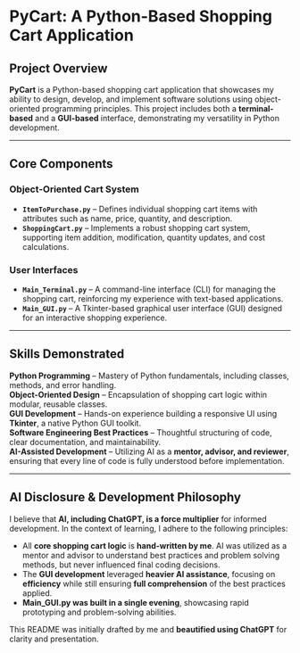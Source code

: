 # PyCart: A Python-Based Shopping Cart Application

## Project Overview  
**PyCart** is a Python-based shopping cart application that showcases my ability to design, develop, and implement software solutions using object-oriented programming principles. This project includes both a **terminal-based** and a **GUI-based** interface, demonstrating my versatility in Python development.

---

## Core Components  

### **Object-Oriented Cart System**  
- **`ItemToPurchase.py`** – Defines individual shopping cart items with attributes such as name, price, quantity, and description.  
- **`ShoppingCart.py`** – Implements a robust shopping cart system, supporting item addition, modification, quantity updates, and cost calculations.  

### **User Interfaces**  
- **`Main_Terminal.py`** – A command-line interface (CLI) for managing the shopping cart, reinforcing my experience with text-based applications.  
- **`Main_GUI.py`** – A Tkinter-based graphical user interface (GUI) designed for an interactive shopping experience.  

---

## Skills Demonstrated  

**Python Programming** – Mastery of Python fundamentals, including classes, methods, and error handling.  
**Object-Oriented Design** – Encapsulation of shopping cart logic within modular, reusable classes.  
**GUI Development** – Hands-on experience building a responsive UI using **Tkinter**, a native Python GUI toolkit.  
**Software Engineering Best Practices** – Thoughtful structuring of code, clear documentation, and maintainability.  
**AI-Assisted Development** – Utilizing AI as a **mentor, advisor, and reviewer**, ensuring that every line of code is fully understood before implementation.  

---

## AI Disclosure & Development Philosophy  
I believe that **AI, including ChatGPT, is a force multiplier** for informed development. In the context of learning, I adhere to the following principles:  

- All **core shopping cart logic** is **hand-written by me**. AI was utilized as a mentor and advisor to understand
best practices and problem solving methods, but never influenced final coding decisions.
- The **GUI development** leveraged **heavier AI assistance**, focusing on **efficiency** while still ensuring **full comprehension** of the best practices applied.  
- **Main_GUI.py was built in a single evening**, showcasing rapid prototyping and problem-solving abilities.  

This README was initially drafted by me and **beautified using ChatGPT** for clarity and presentation.  
